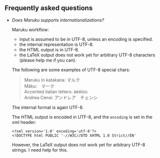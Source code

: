 Frequently asked questions
--------------------------


*	*Does Maruku supports internationalizations?*

	Maruku workflow:
	
	* input is assumed to be in UTF-8, unless an encoding 
	  is specified.
	* the internal representation is UTF-8.
	* the HTML output is in UTF-8.
	* the LaTeX output does not work yet for arbitrary
	  UTF-8 characters (please help me if you can).
	  
	The following are some examples of UTF-8 special chars:

	> Maruku in katakana: マルク  
	> Māku:　マーク  
	> Accented italian letters: àèéìòù  
	> Andrea Censi: アンドレア　チェンシ

	The internal format is again UTF-8.
	
	The HTML output is encoded in UTF-8, and
	the `encoding` is set in the xml header:
	
		<?xml version='1.0' encoding='utf-8'?>
		<!DOCTYPE html PUBLIC '-//W3C//DTD XHTML 1.0 Strict//EN'
	
	 However, the LaTeX output does not work yet for arbitrary
	 UTF-8 strings. I need help for this.
